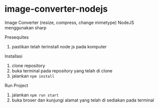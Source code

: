 # image-converter-nodejs
Image Converter (resize, compress, change mimetype) NodeJS menggunakan sharp

Presequites
1. pastikan telah terinstall node js pada komputer

Installasi
1. clone repository
2. buka terminal pada repository yang telah di clone
3. jalankan `npm install`

Run Project
1. jalankan `npm run start`
2. buka broser dan kunjungi alamat yang telah di sediakan pada terminal
